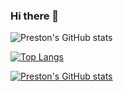 ### Hi there 👋

<!--
**preston-56/preston-56** is a ✨ _special_ ✨ repository because its `README.md` (this file) appears on your GitHub profile.

Here are some ideas to get you started:

- 🔭 I’m currently working on ...
- 🌱 I’m currently learning ...
- 👯 I’m looking to collaborate on ...
- 🤔 I’m looking for help with ...
- 💬 Ask me about ...
- 📫 How to reach me: ...
- 😄 Pronouns: ...
- ⚡ Fun fact: ...
-->
![Preston's GitHub stats](https://github-readme-stats.vercel.app/api?username=preston-56&show_icons=true&theme=radical)

[![Top Langs](https://github-readme-stats.vercel.app/api/top-langs/?username=preston-56)](https://github.com/preston-56/github-readme-stats)

[![Preston's GitHub stats](https://github-readme-stats.vercel.app/api?username=preston-56)](https://github.com/preston-56/github-readme-stats)

